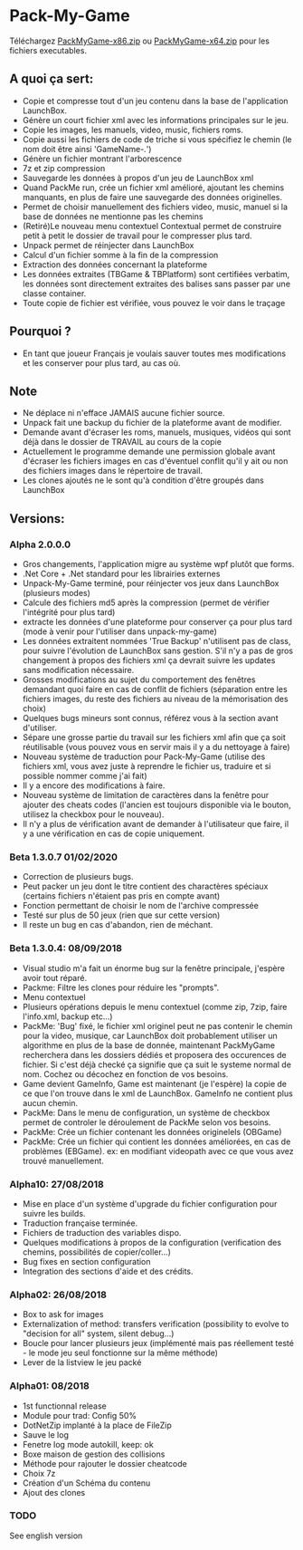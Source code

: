 
# Pack-My-Game

Téléchargez [PackMyGame-x86.zip](https://github.com/daerlnaxe/Pack-My-Game/blob/master/PackMyGame%20x86%20-%20A03.zip) ou [PackMyGame-x64.zip](https://github.com/daerlnaxe/Pack-My-Game/blob/master/PackMyGame%20x64%20-%20A02.zip) pour les fichiers executables.

## A quoi ça sert:
 * Copie et compresse tout d'un jeu contenu dans la base de l'application LaunchBox.
 * Génère un court fichier xml avec les informations principales sur le jeu.
 * Copie les images, les manuels, video, music, fichiers roms.
 * Copie aussi les fichiers de code de triche si vous spécifiez le chemin (le nom doit être ainsi 'GameName-*.*')
 * Génère un fichier montrant l'arborescence
 * 7z et zip compression
 * Sauvegarde les données à propos d'un jeu de LaunchBox xml
 * Quand PackMe run,  crée un fichier xml amélioré, ajoutant les chemins manquants, en plus de faire une sauvegarde des données originelles.
 * Permet de choisir manuellement des fichiers video, music, manuel si la base de données ne mentionne pas les chemins
 * (Retiré)Le nouveau menu contextuel Contextual permet de construire petit à petit le dossier de travail pour le compresser plus tard.
 * Unpack permet de réinjecter dans LaunchBox
 * Calcul d'un fichier somme à la fin de la compression
 * Extraction des données concernant la plateforme
 * Les données extraites (TBGame & TBPlatform) sont certifiées verbatim, les données sont directement extraites des balises sans passer par une classe container.
 * Toute copie de fichier est vérifiée, vous pouvez le voir dans le traçage
 
	
	
## Pourquoi ?
 * En tant que joueur Français je voulais sauver toutes mes modifications et les conserver pour plus tard, au cas où.

## Note
 * Ne déplace ni n'efface JAMAIS aucune fichier source.
 * Unpack fait une backup du fichier de la plateforme avant de modifier.
 * Demande avant d'écraser les roms, manuels, musiques, vidéos qui sont déjà dans le dossier de TRAVAIL au cours de la copie 
 * Actuellement le programme demande une permission globale avant d'écraser les fichiers images en cas d'éventuel conflit qu'il y ait ou non des fichiers images dans le répertoire de travail.
 * Les clones ajoutés ne le sont qu'à condition d'être groupés dans LaunchBox
		
## Versions:

### Alpha 2.0.0.0
 * Gros changements, l'application migre au système wpf plutôt que forms.
 * .Net Core + .Net standard pour les librairies externes
 * Unpack-My-Game terminé, pour réinjecter vos jeux dans LaunchBox (plusieurs modes)
 * Calcule des fichiers md5 après la compression (permet de vérifier l'intégrité pour plus tard)
 * extracte les données d'une plateforme pour conserver ça pour plus tard (mode à venir pour l'utiliser dans unpack-my-game)
 * Les données extraitent nommées 'True Backup' n'utilisent pas de class, pour suivre l'évolution de LaunchBox sans gestion. S'il n'y a pas de gros changement à propos des fichiers xml ça devrait suivre les updates sans modification nécessaire.
  * Grosses modifications au sujet du comportement des fenêtres demandant quoi faire  en cas de conflit de fichiers (séparation entre les fichiers images, du reste des fichiers au niveau de la mémorisation des choix) 
 * Quelques bugs mineurs sont connus, référez vous à la section avant d'utiliser.
 * Sépare une grosse partie du travail sur les fichiers xml afin que ça soit réutilisable (vous pouvez vous en servir mais il y a du nettoyage à faire)
 * Nouveau système de traduction pour Pack-My-Game (utilise des fichiers xml, vous avez juste à reprendre le fichier us, traduire et si possible nommer comme j'ai fait)
 * Il y a encore des modifications à faire.
 * Nouveau système de limitation de caractères dans la fenêtre pour ajouter des cheats codes (l'ancien est toujours disponible via le bouton, utilisez la checkbox pour le nouveau).
 * Il n'y a plus de vérification avant de demander à l'utilisateur que faire, il y a une vérification en cas de copie uniquement.

### Beta 1.3.0.7 01/02/2020
 * Correction de plusieurs bugs.
 * Peut packer un jeu dont le titre contient des charactères spéciaux (certains fichiers n'étaient pas pris en compte avant)
 * Fonction permettant de choisir le nom de l'archive compressée
 * Testé sur plus de 50 jeux (rien que sur cette version)
 * Il reste un bug en cas d'abandon, rien de méchant.

### Beta 1.3.0.4: 08/09/2018

 * Visual studio m'a fait un énorme bug sur la fenêtre principale, j'espère avoir tout réparé.
 * Packme: Filtre les clones pour réduire les "prompts".
 * Menu contextuel
 * Plusieurs opérations depuis le menu contextuel (comme zip, 7zip, faire l'info.xml, backup etc...)
 * PackMe: 'Bug' fixé, le fichier xml originel peut ne pas contenir le chemin pour la video, musique, car LaunchBox doit probablement utiliser un algorithme en plus de la base de donnée, maintenant PackMyGame recherchera dans les dossiers dédiés
 et proposera des occurences de fichier. Si c'est déjà checké ça signifie que ça suit le systeme normal de nom. Cochez ou décochez en fonction de vos besoins.
 * Game devient GameInfo, Game est maintenant (je l'espère) la copie de ce que l'on trouve dans le xml de LaunchBox. GameInfo ne contient plus aucun chemin.
 * PackMe: Dans le menu de configuration, un système de checkbox permet de controler le déroulement de PackMe selon vos besoins.
 * PackMe: Crée un fichier contenant les données originelels (OBGame)
 * PackMe: Crée un fichier qui contient les données améliorées, en cas de problèmes (EBGame). ex: en modifiant videopath avec ce que vous avez trouvé manuellement.

### Alpha10: 27/08/2018
* Mise en place d'un système d'upgrade du fichier configuration pour suivre les builds.
* Traduction française terminée.
* Fichiers de traduction des variables dispo.
* Quelques modifications à propos de la configuration (verification des chemins, possibilités de copier/coller...)
* Bug fixes en section configuration
* Integration des sections d'aide et des crédits.

### Alpha02: 26/08/2018
 * Box to ask for images 
 * Externalization of method: transfers verification (possibility to evolve to "decision for all" system, silent debug...)
 * Boucle pour lancer plusieurs jeux (implémenté mais pas réellement testé - le mode jeu seul fonctionne sur la même méthode)
 * Lever de la listview le jeu packé
 
### Alpha01: 08/2018
 * 1st functionnal release
 * Module pour trad: Config 50%
 * DotNetZip implanté à la place de FileZip		
 * Sauve le log
 * Fenetre log mode autokill, keep: ok
 * Boxe maison de gestion des collisions
 * Méthode pour rajouter le dossier cheatcode
 * Choix 7z 
 * Création d'un Schéma du contenu
 * Ajout des clones

		
### TODO
See english version
